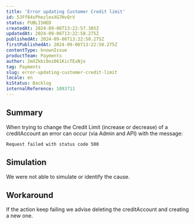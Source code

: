 ```yaml
---
title: 'Error updating Customer Credit limit'
id: 5JFf84sPhezlexXG7HvQrV
status: PUBLISHED
createdAt: 2024-09-06T13:22:57.385Z
updatedAt: 2024-09-06T13:22:58.275Z
publishedAt: 2024-09-06T13:22:58.275Z
firstPublishedAt: 2024-09-06T13:22:58.275Z
contentType: knownIssue
productTeam: Payments
author: 2mXZkbi0oi061KicTExNjo
tag: Payments
slug: error-updating-customer-credit-limit
locale: en
kiStatus: Backlog
internalReference: 1093711
---
```


## Summary


When trying to change the Credit Limit (increase or decrease) of a creditAccount an error can occur (via Admin and API) with the message:

`Request failed with status code 500`


##

## Simulation


We were not able to simulate or identify the cause.


##

## Workaround


If the action keep failing we advise deleting the creditAccount and creating a new one.





